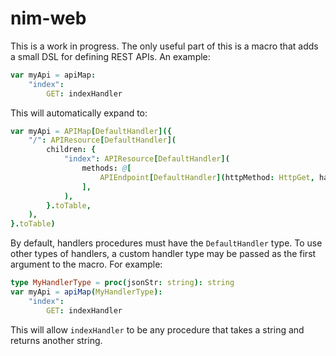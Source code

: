# nim-web

This is a work in progress. The only useful part of this is a macro that adds a small DSL for defining REST APIs. An example:

```nim
var myApi = apiMap:
    "index":
        GET: indexHandler
```

This will automatically expand to:

```nim
var myApi = APIMap[DefaultHandler]({
    "/": APIResource[DefaultHandler](
        children: {
            "index": APIResource[DefaultHandler](
                methods: @[
                    APIEndpoint[DefaultHandler](httpMethod: HttpGet, handler: indexHandler),
                ],
            ),
        }.toTable,
    ),
}.toTable)
```

By default, handlers procedures must have the `DefaultHandler` type. To use other types of handlers, a custom handler type may be passed as the first argument to the macro. For example:

```nim
type MyHandlerType = proc(jsonStr: string): string
var myApi = apiMap(MyHandlerType):
    "index":
        GET: indexHandler
```

This will allow `indexHandler` to be any procedure that takes a string and returns another string.
